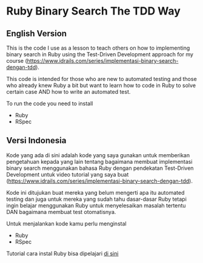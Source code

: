 # Ruby Binary Search The TDD Way

## English Version
This is the code I use as a lesson to teach others on how to implementing binary search in Ruby using the Test-Driven Development approach for my course (https://www.idrails.com/series/implementasi-binary-search-dengan-tdd).

This code is intended for those who are new to automated testing and those who already knew Ruby a bit but want to learn how to code in Ruby to solve certain case AND how to write an automated test.

To run the code you need to install
- Ruby
- RSpec

## Versi Indonesia
Kode yang ada di sini adalah kode yang saya gunakan untuk memberikan pengetahuan kepada yang lain tentang bagaimana membuat implementasi binary search menggunakan bahasa Ruby dengan pendekatan Test-Driven Development untuk video tutorial yang saya buat (https://www.idrails.com/series/implementasi-binary-search-dengan-tdd).

Kode ini ditujukan buat mereka yang belum mengerti apa itu automated testing dan juga untuk mereka yang sudah tahu dasar-dasar Ruby tetapi ingin belajar menggunakan Ruby untuk menyelesaikan masalah tertentu DAN bagaimana membuat test otomatisnya.

Untuk menjalankan kode kamu perlu menginstal
- Ruby
- RSpec

Tutorial cara instal Ruby bisa dipelajari [di sini](https://www.idrails.com/cara-instal-ruby-di-ubuntu-mac)
